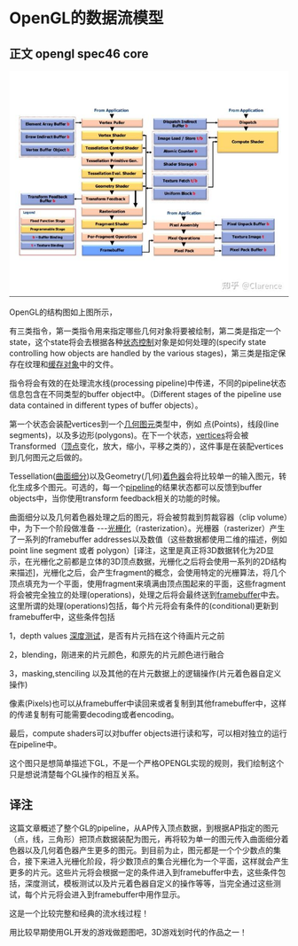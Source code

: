 # OpenGL的数据流模型

## 正文 opengl spec46 core

![img](./assets/v2-dbd5ef35707c60136578d70a201aba81_1440w.jpg)

OpenGL的结构图如上图所示，

有三类指令，第一类指令用来指定哪些几何对象将要被绘制，第二类是指定一个state，这个state将会去根据各种[状态控制](https://zhida.zhihu.com/search?content_id=219764250&content_type=Article&match_order=1&q=状态控制&zhida_source=entity)对象是如何处理的(specify state controlling how objects are handled by the various stages)，第三类是指定保存在纹理和[缓存对象](https://zhida.zhihu.com/search?content_id=219764250&content_type=Article&match_order=1&q=缓存对象&zhida_source=entity)中的文件。

指令将会有效的在处理流水线(processing pipeline)中传递，不同的pipeline状态信息包含在不同类型的buffer object中。（Different stages of the pipeline use data contained in different types of buffer objects）。

第一个状态会装配vertices到一个[几何图元](https://zhida.zhihu.com/search?content_id=219764250&content_type=Article&match_order=1&q=几何图元&zhida_source=entity)类型中，例如 点(Points)，线段(line segments)，以及多边形(polygons)。在下一个状态，[vertices](https://zhida.zhihu.com/search?content_id=219764250&content_type=Article&match_order=2&q=vertices&zhida_source=entity)将会被Transformed（[顶点](https://zhida.zhihu.com/search?content_id=219764250&content_type=Article&match_order=1&q=顶点&zhida_source=entity)变化，放大，缩小，平移之类的），这件事是在装配vertices到几何图元之后做的。

Tessellation([曲面细分](https://zhida.zhihu.com/search?content_id=219764250&content_type=Article&match_order=1&q=曲面细分&zhida_source=entity))以及Geometry(几何)[着色器](https://zhida.zhihu.com/search?content_id=219764250&content_type=Article&match_order=1&q=着色器&zhida_source=entity)会将比较单一的输入图元，转化生成多个图元。可选的，每一个[pipeline](https://zhida.zhihu.com/search?content_id=219764250&content_type=Article&match_order=4&q=pipeline&zhida_source=entity)的结果状态都可以反馈到buffer objects中，当你使用transform feedback相关的功能的时候。

曲面细分以及几何着色器处理之后的图元，将会被剪裁到剪裁容器（clip volume）中，为下一个阶段做准备 ---[光栅化](https://zhida.zhihu.com/search?content_id=219764250&content_type=Article&match_order=1&q=光栅化&zhida_source=entity)（rasterization）。光栅器（rasterizer）产生了一系列的framebuffer addresses以及数值（这些数据都使用二维的描述，例如point line segment 或者 polygon）[译注，这里是真正将3D数据转化为2D显示，在光栅化之前都是立体的3D顶点数据，光栅化之后将会使用一系列的2D结构来描述]，光栅化之后，会产生fragment的概念，会使用特定的光栅算法，将几个顶点填充为一个平面，使用fragment来填满由顶点围起来的平面，这些fragment将会被完全独立的处理(operations)，处理之后将会最终送到[framebuffer](https://zhida.zhihu.com/search?content_id=219764250&content_type=Article&match_order=2&q=framebuffer&zhida_source=entity)中去。这里所谓的处理(operations)包括，每个片元将会有条件的(conditional)更新到framebuffer中，这些条件包括

1，depth values [深度测试](https://zhida.zhihu.com/search?content_id=219764250&content_type=Article&match_order=1&q=深度测试&zhida_source=entity)，是否有片元挡在这个待画片元之前

2，blending，刚进来的片元颜色，和原先的片元颜色进行融合

3，masking,stenciling 以及其他的在片元数据上的逻辑操作(片元着色器自定义操作)

像素(Pixels)也可以从framebuffer中读回来或者复制到其他framebuffer中，这样的传递复制有可能需要decoding或者encoding。

最后，compute shaders可以对buffer objects进行读和写，可以相对独立的运行在pipeline中。

这个图只是想简单描述下GL，不是一个严格OPENGL实现的规则，我们绘制这个只是想说清楚每个GL操作的相互关系。

## 译注

这篇文章概述了整个GL的pipeline，从AP传入顶点数据，到根据AP指定的图元（点，线，三角形）把顶点数据装配为图元，再将较为单一的图元传入曲面细分着色器以及几何着色器产生更多的图元。到目前为止，图元都是一个个少数点的集合，接下来进入光栅化阶段，将少数顶点的集合光栅化为一个平面，这样就会产生更多的片元。这些片元将会根据一定的条件进入到framebuffer中去，这些条件包括，深度测试，模板测试以及片元着色器自定义的操作等等，当完全通过这些测试，每个片元将会进入到framebuffer中用作显示。

这是一个比较完整和经典的流水线过程！



用比较早期使用GL开发的游戏做题图吧，3D游戏划时代的作品之一！

